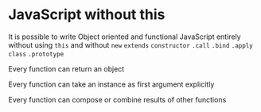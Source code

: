 # JavaScript without this

It is possible to write Object oriented and functional JavaScript entirely without using `this` and without `new` `extends` `constructor` `.call` `.bind` `.apply` `class` `.prototype`


Every function can return an object

Every function can take an instance as first argument explicitly

Every function can compose or combine results of other functions